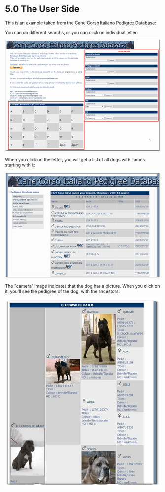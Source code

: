# 5.0 The User Side


This is an example taken from the Cane Corso Italiano Pedigree Database:

You can do different searchs, or you can click on individual letter:

![](../assets/user001.png)

When you click on the letter, you will get a list of all dogs with names starting with it:

![](../assets/user002.png)

The "camera" image indicates that the dog has a picture. When you click on it, you'll see the pedigree of the dog, with the ancestors:

![](../assets/user003.png)